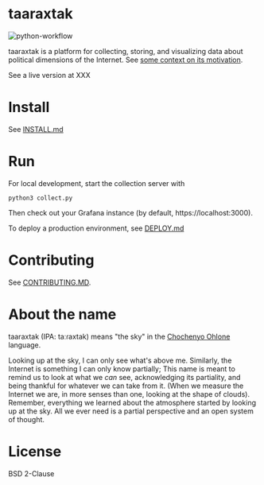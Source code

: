 # taaraxtak

![python-workflow](https://github.com/elsehow/taaraxtak/actions/workflows/python-workflow.yml/badge.svg)


taaraxtak is a platform for collecting, storing, and visualizing data about
political dimensions of the Internet. See [some context on its
motivation](https://nickmerrill.substack.com/p/the-story-so-far).

See a live version at XXX


# Install

See [INSTALL.md](INSTALL.md)

# Run

For local development, start the collection server with

```
python3 collect.py
```

Then check out your Grafana instance (by default, https://localhost:3000).

To deploy a production environment, see [DEPLOY.md](DEPLOY.md)

# Contributing

See [CONTRIBUTING.MD](CONTRIBUTING.md).

# About the name

taaraxtak (IPA: taːɾaxtak) means "the sky" in the [Chochenyo
Ohlone](https://sogoreate-landtrust.org/lisjan-history-and-territory/) language.

Looking up at the sky, I can only see what's above me. Similarly, the Internet
is something I can only know partially; This name is meant to remind us to look
at what we *can* see, acknowledging its partiality, and being thankful for
whatever we can take from it. (When we measure the Internet we are, in more
senses than one, looking at the shape of clouds). Remember, everything we
learned about the atmosphere started by looking up at the sky. All we ever
need is a partial perspective and an open system of thought.

# License

BSD 2-Clause
